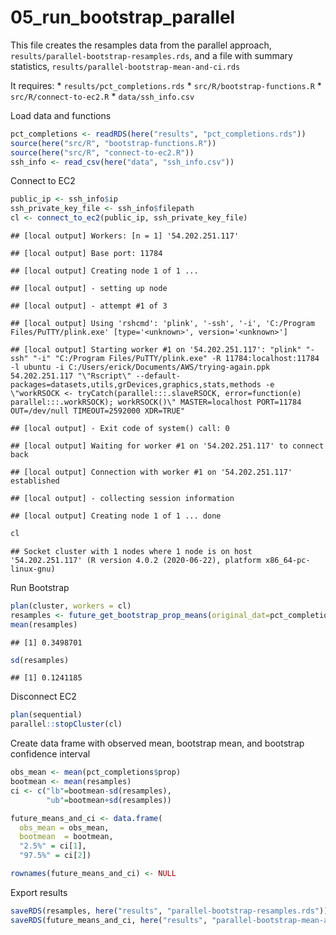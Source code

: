 05\_run\_bootstrap\_parallel
================

This file creates the resamples data from the parallel approach,
`results/parallel-bootstrap-resamples.rds`, and a file with summary
statistics, `results/parallel-bootstrap-mean-and-ci.rds`

It requires: \* `results/pct_completions.rds` \*
`src/R/bootstrap-functions.R` \* `src/R/connect-to-ec2.R` \*
`data/ssh_info.csv`

Load data and functions

``` r
pct_completions <- readRDS(here("results", "pct_completions.rds"))
source(here("src/R", "bootstrap-functions.R"))
source(here("src/R", "connect-to-ec2.R"))
ssh_info <- read_csv(here("data", "ssh_info.csv"))
```

Connect to EC2

``` r
public_ip <- ssh_info$ip
ssh_private_key_file <- ssh_info$filepath
cl <- connect_to_ec2(public_ip, ssh_private_key_file)
```

    ## [local output] Workers: [n = 1] '54.202.251.117'

    ## [local output] Base port: 11784

    ## [local output] Creating node 1 of 1 ...

    ## [local output] - setting up node

    ## [local output] - attempt #1 of 3

    ## [local output] Using 'rshcmd': 'plink', '-ssh', '-i', 'C:/Program Files/PuTTY/plink.exe' [type='<unknown>', version='<unknown>']

    ## [local output] Starting worker #1 on '54.202.251.117': "plink" "-ssh" "-i" "C:/Program Files/PuTTY/plink.exe" -R 11784:localhost:11784 -l ubuntu -i C:/Users/erick/Documents/AWS/trying-again.ppk 54.202.251.117 "\"Rscript\" --default-packages=datasets,utils,grDevices,graphics,stats,methods -e \"workRSOCK <- tryCatch(parallel:::.slaveRSOCK, error=function(e) parallel:::.workRSOCK); workRSOCK()\" MASTER=localhost PORT=11784 OUT=/dev/null TIMEOUT=2592000 XDR=TRUE"

    ## [local output] - Exit code of system() call: 0

    ## [local output] Waiting for worker #1 on '54.202.251.117' to connect back

    ## [local output] Connection with worker #1 on '54.202.251.117' established

    ## [local output] - collecting session information

    ## [local output] Creating node 1 of 1 ... done

``` r
cl
```

    ## Socket cluster with 1 nodes where 1 node is on host '54.202.251.117' (R version 4.0.2 (2020-06-22), platform x86_64-pc-linux-gnu)

Run Bootstrap

``` r
plan(cluster, workers = cl)
resamples <- future_get_bootstrap_prop_means(original_dat=pct_completions, ntimes = 100000)
mean(resamples)
```

    ## [1] 0.3498701

``` r
sd(resamples)
```

    ## [1] 0.1241185

Disconnect EC2

``` r
plan(sequential)
parallel::stopCluster(cl)
```

Create data frame with observed mean, bootstrap mean, and bootstrap
confidence interval

``` r
obs_mean <- mean(pct_completions$prop)
bootmean <- mean(resamples)
ci <- c("lb"=bootmean-sd(resamples),
        "ub"=bootmean+sd(resamples))

future_means_and_ci <- data.frame(
  obs_mean = obs_mean,
  bootmean  = bootmean,
  "2.5%" = ci[1],
  "97.5%" = ci[2])

rownames(future_means_and_ci) <- NULL
```

Export results

``` r
saveRDS(resamples, here("results", "parallel-bootstrap-resamples.rds"))
saveRDS(future_means_and_ci, here("results", "parallel-bootstrap-mean-and-ci.rds"))
```
